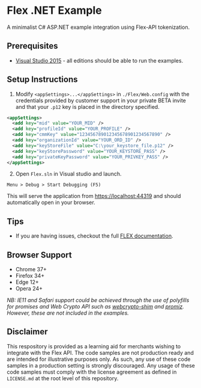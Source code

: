 # Flex .NET Example

A minimalist C# ASP.NET example integration using Flex-API tokenization.

## Prerequisites

- [Visual Studio 2015](https://www.visualstudio.com/) - all editions should be able to run the examples.

## Setup Instructions

1. Modify `<appSettings>...</appSettings>` in `./Flex/Web.config` with the credentials provided by customer support in your private BETA invite and that your `.p12` key is placed in the directory specified.

  ```xml
  <appSettings>
    <add key="mid" value="YOUR_MID" />
    <add key="profileId" value="YOUR_PROFILE" />
    <add key="cmmKey" value="123456789012345678901234567890" />
    <add key="organizationId" value="YOUR_ORD_ID" />
    <add key="keyStoreFile" value="C:\your_keystore_file.p12" />
    <add key="keyStorePassword" value="YOUR_KEYSTORE_PASS" />
    <add key="privateKeyPassword" value="YOUR_PRIVKEY_PASS" />    
  </appSettings>
  ```

2. Open `Flex.sln` in Visual studio and launch.
  ```
  Menu > Debug > Start Debugging (F5)
  ```
  This will serve the application from [https://localhost:44319](https://localhost:44319) and should automatically open in your browser.

## Tips

- If you are having issues, checkout the full [FLEX documentation](http://apps.cybersource.com/library/documentation/dev_guides/Secure_Acceptance_Flex/html/).

## Browser Support

- Chrome 37+
- Firefox 34+
- Edge 12+
- Opera 24+

*NB: IE11 and Safari support could be achieved through the use of polyfills for promises and Web Crypto API such as [webcrypto-shim](https://github.com/vibornoff/webcrypto-shim) and [promiz](https://github.com/Zolmeister/promiz). However, these are not included in the examples.*

## Disclaimer

This respository is provided as a learning aid for merchants wishing to integrate with the Flex API.  The code samples are not production ready and are intended for illustrative purposes only. As such, any use of these code samples in a production setting is strongly discouraged. Any usage of these code samples must comply with the license agreement as defined in `LICENSE.md` at the root level of this repository.